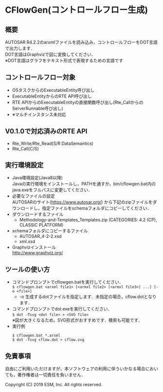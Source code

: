 # CFlowGen(コントロールフロー生成)
## 概要
AUTOSAR R4.2.2のarxmlファイルを読み込み，コントロールフローをDOT言語で出力します．  
DOT言語はGraphvizで図に変換してください．  
※DOT言語はグラフをテキスト形式で表現するための言語です

## コントロールフロー対象
* OSタスクからのExecutableEntity呼び出し
* ExecutableEntityからのRTE API呼び出し
* RTE APIからのExecutableEntityの直接関数呼び出し(Rte_CallからのServerRunnable呼び出し)
* ※マルチインスタンス未対応

## V0.1.0で対応済みのRTE API
* Rte_Write/Rte_Read(S/R DataSemantics)
* Rte_Call(C/S)

## 実行環境設定
* Java環境設定(Java8以降)  
 Javaの実行環境をインストールし，PATHを通すか，bin/cflowgen.bat内のjava.exeをフルパスに変更してください．
* 必要なファイルの設定  
 AUTOSARのサイト(https://www.autosar.org/) から下記のzipファイルをダウンロードし，指定ファイルをschemaフォルダにコピーしてください．
* ダウンロードするファイル  
    * Methodology-and-Templates_Templates.zip (CATEGORIES: 4.2 (CP), CLASSIC PLATFORM)
* schemaフォルダにコピーするファイル  
    * AUTOSAR_4-2-2.xsd
    * xml.xsd
* Graphvizインストール  
 http://www.graphviz.org/

## ツールの使い方
* コマンドプロンプトでcflowgen.batを実行してください．  
`$ cflowgen.bat <arxml file1> [<armxl file2> [<armxl file3>] ...] [-o <file>]`
    * -o <file>
     生成するdotファイルを指定します．未指定の場合，cflow.dotとなります．
* コマンドプロンプトでdot.exeを実行してください．  
`$ dot -Tsvg <dot file> > <SVG file>`  
 ※図が大きくなるため，SVG形式がおすすめです．検索も可能です．
* 実行例
    ```
    $ cflowgen.bat *.arxml  
    $ dot -Tsvg cflow.dot > cflow.svg
    ```

## 免責事項
自由にご利用いただけますが，本ソフトウェアの利用に伴ういかなる場合においても，著作権者は一切責任を負いません．

Copyright (C) 2019 ESM, Inc. All rights reserved.

